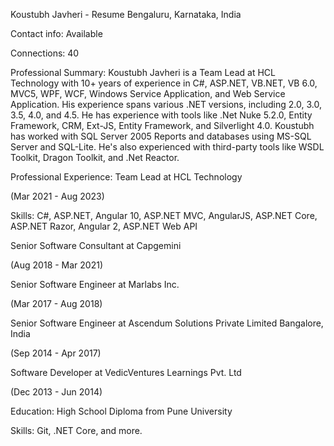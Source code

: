 
Koustubh Javheri - Resume
Bengaluru, Karnataka, India

Contact info: Available

Connections: 40

Professional Summary:
Koustubh Javheri is a Team Lead at HCL Technology with 10+ years of experience in C#, ASP.NET, VB.NET, VB 6.0, MVC5, WPF, WCF, Windows Service Application, and Web Service Application. His experience spans various .NET versions, including 2.0, 3.0, 3.5, 4.0, and 4.5. He has experience with tools like .Net Nuke 5.2.0, Entity Framework, CRM, Ext-JS, Entity Framework, and Silverlight 4.0. Koustubh has worked with SQL Server 2005 Reports and databases using MS-SQL Server and SQL-Lite. He's also experienced with third-party tools like WSDL Toolkit, Dragon Toolkit, and .Net Reactor.

Professional Experience:
Team Lead at HCL Technology

(Mar 2021 - Aug 2023)

Skills: C#, ASP.NET, Angular 10, ASP.NET MVC, AngularJS, ASP.NET Core, ASP.NET Razor, Angular 2, ASP.NET Web API

Senior Software Consultant at Capgemini

(Aug 2018 - Mar 2021)

Senior Software Engineer at Marlabs Inc.

(Mar 2017 - Aug 2018)

Senior Software Engineer at Ascendum Solutions Private Limited Bangalore, India

(Sep 2014 - Apr 2017)

Software Developer at VedicVentures Learnings Pvt. Ltd

(Dec 2013 - Jun 2014)

Education:
High School Diploma from Pune University

Skills:
Git, .NET Core, and more.
